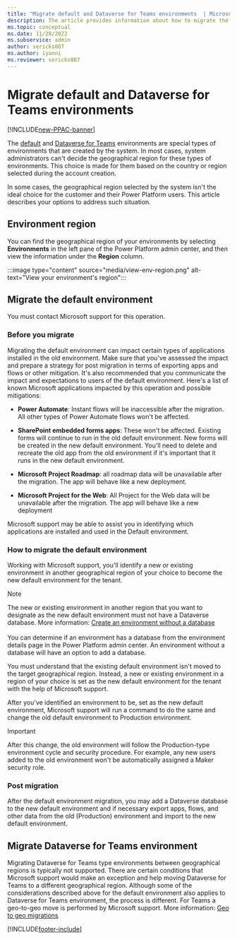 ```yaml
---
title: "Migrate default and Dataverse for Teams environments  | MicrosoftDocs"
description: The article provides information about how to migrate the default environment within a tenant.
ms.topic: conceptual
ms.date: 11/28/2022
ms.subservice: admin
author: sericks007
ms.author: iyanni
ms.reviewer: sericks007
---
```


# Migrate default and Dataverse for Teams environments

[!INCLUDE[new-PPAC-banner](~/includes/new-PPAC-banner.md)]

The [default](environments-overview.md#default-environment) and [Dataverse for Teams](about-teams-environment.md) environments are special types of environments that are created by the system. In most cases, system administrators can't decide the geographical region for these types of environments. This choice is made for them based on the country or region selected during the account creation.

In some cases, the geographical region selected by the system isn't the ideal choice for the customer and their Power Platform users. This article describes your options to address such situation.

## Environment region

You can find the geographical region of your environments by selecting **Environments** in the left pane of the Power Platform admin center, and then view the information under the **Region** column.

:::image type="content" source="media/view-env-region.png" alt-text="View your environment's region":::

## Migrate the default environment

You must contact Microsoft support for this operation.

### Before you migrate

Migrating the default environment can impact certain types of applications installed in the old environment. Make sure that you've assessed the impact and prepare a strategy for post migration in terms of exporting apps and flows or other mitigation. It's also recommended that you communicate the impact and expectations to users of the default environment. Here's a list of known Microsoft applications impacted by this operation and possible mitigations:

- **Power Automate**: Instant flows will be inaccessible after the migration. All other types of Power Automate flows won't be affected.

- **SharePoint embedded forms apps**: These won't be affected. Existing forms will continue to run in the old default environment. New forms will be created in the new default environment. You'll need to delete and recreate the old app from the old environment if it's important that it runs in the new default environment.

- **Microsoft Project Roadmap**: all roadmap data will be unavailable after the migration. The app will behave like a new deployment.  

- **Microsoft Project for the Web**: All Project for the Web data will be unavailable after the migration. The app will behave like a new deployment

Microsoft support may be able to assist you in identifying which applications are installed and used in the Default environment.

### How to migrate the default environment

Working with Microsoft support, you'll identify a new or existing environment in another geographical region of your choice to become the new default environment for the tenant.

> [!NOTE]
> The new or existing environment in another region that you want to designate as the new default environment must not have a Dataverse database. More information: [Create an environment without a database](create-environment.md#create-an-environment-without-a-database)<br/><br/>You can determine if an environment has a database from the environment details page in the Power Platform admin center. An environment without a database will have an option to add a database.

You must understand that the existing default environment isn't moved to the target geographical region. Instead, a new or existing environment in a region of your choice is set as the new default environment for the tenant with the help of Microsoft support.

After you've identified an environment to be, set as the new default environment, Microsoft support will run a command to do the same and change the old default environment to Production environment.

> [!IMPORTANT]
> After this change, the old environment will follow the Production-type environment cycle and security procedure. For example, any new users added to the old environment won't be automatically assigned a Maker security role.

### Post migration

After the default environment migration, you may add a Dataverse database to the new default environment and if necessary export apps, flows, and other data from the old (Production) environment and import to the new default environment.

## Migrate Dataverse for Teams environment

Migrating Dataverse for Teams type environments between geographical regions is typically not supported. There are certain conditions that Microsoft support would make an exception and help moving Dataverse for Teams to a different geographical region. Although some of the considerations described above for the default environment also applies to Dataverse for Teams environment, the process is different. For Teams a geo-to-geo move is performed by Microsoft support. More information: [Geo to geo migrations](geo-to-geo-migrations.md)

[!INCLUDE[footer-include](../includes/footer-banner.md)]
